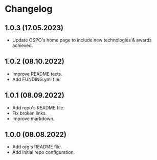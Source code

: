 # Changelog

## 1.0.3 (17.05.2023)
- Update OSPO's home page to include new technologies & awards achieved.

## 1.0.2 (08.10.2022)
- Improve README texts.
- Add FUNDING.yml file.

## 1.0.1 (08.09.2022)
- Add repo's README file.
- Fix broken links.
- Improve markdown.

## 1.0.0 (08.08.2022)
- Add org's README file.
- Add initial repo configuration.
